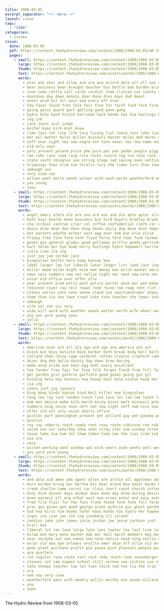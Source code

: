 ```yaml
---
title: 1908-03-05
excerpt_separator: "<!--more-->"
layout: issue
tags:
  - "1908"
categories:
  - issues
issue:
  date: 1908-03-05
  pdf: https://content.thehydroreview.com/content/1908/1908-03-05/HR-1908-03-05.pdf
  pages:
    - small: https://content.thehydroreview.com/content/1908/1908-03-05/small/HR-1908-03-05-01.jpg
      large: https://content.thehydroreview.com/content/1908/1908-03-05/large/HR-1908-03-05-01.jpg
      thumb: https://content.thehydroreview.com/content/1908/1908-03-05/thumbnails/HR-1908-03-05-01.jpg
      text: https://content.thehydroreview.com/assets/words/1908/1908-03-05/HR-1908-03-05-01.txt
      words:
        - ales ask ator and alley aim are asa accord able alf all ave ameri allday ara aro american amer
        - bear business beer brought boucher bus bottle bob burden brings bill bouche bros bouch booze big been buy but back brick below breed bar bebber bank bulls
        - cose come cattle call cords cordial cham clinton cat county cheron center congress china case choice collins champion che city combs
        - davidson day down dennis door duna dres days ded depot
        - enter enid est ell east ead every eff eron
        - few favor found free fale fair fine for faith fund farm firm from flinn farmer full freedom
        - going gains guard gart getting good gave gang
        - hydro hole hand hinton harriman hack henke has him hastings had horse horn homa home heen hall hackney hon house homes harris helps headd head hitch hands
        - ing ink
        - jack joins just judge
        - keifer kaas kirk knot know
        - lime last lat line life lacy living list loose less lobo lion look lew late live little liming lot lose let lately large leavenworth liberal lady ler
        - mer mil matter mules miller missouri master miles med mares money morgan mule more myers must made many milling most morning march
        - neff near night ney new negro not nine never nei now name newell
        - old only over
        - paly present poland price phe pure pat peo peden people pigg part purdy pool pla purchase per perch paper pec pole
        - ran robt race road ring role rocks record reg run reno rock regis ready
        - state south shingles see string stage sed saving soon setting sims show son shave spring stock special still samuel senat street suit stone stove scott saw selves sales step saturday stay senator sheriff sea saad selling side short save styles such said six sale space store simson starring standard sell stalls stallions
        - trimmings then trim toe thralls tory the times turn than town them tamas ted thomas tie tee teed taken tramp tell tailor track ting trimmer
        - umbaugh use
        - very view van
        - wilson want while woods winner with wash words weatherford wagon world went windows white was west will wood working weed well wide
        - you young
        - zens
    - small: https://content.thehydroreview.com/content/1908/1908-03-05/small/HR-1908-03-05-02.jpg
      large: https://content.thehydroreview.com/content/1908/1908-03-05/large/HR-1908-03-05-02.jpg
      thumb: https://content.thehydroreview.com/content/1908/1908-03-05/thumbnails/HR-1908-03-05-02.jpg
      text: https://content.thehydroreview.com/assets/words/1908/1908-03-05/HR-1908-03-05-02.txt
      words:
        - angel ameri aleta ale are ana ard ask and ata able apter alice acres aud armen ace all aas allen age alva
        - both buys boards been business but bird buyers bradley bryan better book best bank busi bia bonds big ben bus
        - cha cordial cochran crier col coffee confidential clerk cor chon clinton cotton conser care cox convey city cottage cattle commer core condi can cation con
        - davis drew dean doe done ding denes daily dog dove dunn depot dollar death day during dole
        - ent eastern edythe esther east egg ever eom ean erie elsie
        - friday free fine farm fath floyd force ford fake fund farman fret from friends for fred freddy favors falls
        - genes gov general gladys good galloway griffin goods gertrude getting
        - hart helen her hye home harry hastings hydro hopewell harriet heaven henderson homa has horie henke head how hater
        - isola ivan ile ing
        - just joy joo jordan jack
        - kingsolver keifer kern keep kansas kee
        - lebel larger law let liberal later ledger list land last loan low lace lodge little lim
        - miller mead milan might mise mee money man milch manner marie mildred march mile miss myers more means much mention men made may members matter mules
        - news ness numbers now nat nellie night ner neat new note nor not nan
        - oscar old office over offer olle
        - pear present prom polly paul policy porter pene par poe people per pro powers point pach pav parma pot peden purchase public pitzer phoenix past
        - robinson royer ray rein rowan room rouse rae reap rent rich real reid read roads road
        - states serres sale soon sonne stand soo swartzendruber shows sipe strength special see seeto stone square surgeon street star send state sao smith season sisk still sit sincere standard safe sor sadi shaw soe save schoo sin said south school silks
        - them than tie tex town treat take tote teacher the tomer tates tardy ted taken tar taal times tae texas tase towns torchon
        - umbaugh
        - vite val ven vis very
        - wide will ward with weather woods welter worth wife wheel work way wood water weekly ways was west week
        - you yon york young youn
        - zella
    - small: https://content.thehydroreview.com/content/1908/1908-03-05/small/HR-1908-03-05-03.jpg
      large: https://content.thehydroreview.com/content/1908/1908-03-05/large/HR-1908-03-05-03.jpg
      thumb: https://content.thehydroreview.com/content/1908/1908-03-05/thumbnails/HR-1908-03-05-03.jpg
      text: https://content.thehydroreview.com/assets/words/1908/1908-03-05/HR-1908-03-05-03.txt
      words:
        - american acer are all aly ago and age ana america ask ast
        - block but boys batiste back barber both break body bell belton brakebill belts bros bulle buy breeding been best bill boll beach bird business barn brother black
        - calland chee china cage cockerel cotton clayton crawford came comes class course coke chester city close chas clock cran council cost choice can cant come church
        - dozer dog deb delia dainty day down drew daring
        - emma enid elida eve east egg endl every excellent
        - few farmer free fair far fine folk forget fresh from full fail friday fort friends fast french for farm
        - ger garden gist guthrie garfield good goods going gin gil
        - holding hola hey harness how hosey hast helm hinton head her hatfield hardware hens house hoelscher hundred henke hydro hicks home had health high has
        - isa ing
        - jones just jay january
        - king keep kinds kansas kind keil killer kee kingsolver
        - long leo lay last london lunch line lace loc low lee leath large lies lacy lizzie let less longer left lora lees little
        - mak men mexico mabe mile march mccoy misco mark missouri mckay mary macy more mery mare monde music mer morning mcphearson monday mormon must mon mission made mex most miers maret miss
        - numbers ning neice noon nett not new night neff nem nice now near
        - offer old ott only onion oberts office
        - pickles part pennington present pet pollard pay pen panama price parmer peter painter paper public poor per prise
        - quinlin
        - rey ray roberts roark ready rent roxy route robinson rex robi room
        - salad see sur saturday show soon stray star sum sunday street sale special store sample sat sun six silver stand snell stock standard spring seeds selling suits sell subject stands south sal sol stripe study school salmon stockton stuff sister sick smith
        - texas take toa tom tol them taken toda tee the ties trom tod tri trim town than ture
        - use ure
        - very
        - wilson working want window was wish wears wide weeks well went wall woods week way with white weekly while woodward will wheat west worth
        - you yard york young
    - small: https://content.thehydroreview.com/content/1908/1908-03-05/small/HR-1908-03-05-04.jpg
      large: https://content.thehydroreview.com/content/1908/1908-03-05/large/HR-1908-03-05-04.jpg
      thumb: https://content.thehydroreview.com/content/1908/1908-03-05/thumbnails/HR-1908-03-05-04.jpg
      text: https://content.thehydroreview.com/assets/words/1908/1908-03-05/HR-1908-03-05-04.txt
      words:
        - and able aid amen ade agent allen are archie all appleman adams atcheson addie april ald ames abe allie
        - born birden bring bar bertha bis bear brand bea bazel banks buck buy bollinger business brink boy bee bolling biden but begun benscoter blackwell baby bankers brad bast bank balko bas brown bergers bowls beno beto barnes brother been better back boll
        - creek charlie came carrol car class court count church cotton charles chart charis chance con cot calm case cunningham come can county corn colorado carrier cough city calvert check char collier charley
        - duty dick dinner days dunbar dues done day drew during desire damp dan daily douglass doing daniel daughter
        - even earnest ell eng ethel east ean erves enter end easy every edwards eve
        - fred file flair far fee foss frank found farm funk full foreman friends from first fete faith for farms fry fine firm few fore fare floyd friday fever friend
        - gras gai given gen good george green guthrie gin ghost garden
        - had hea hirst him heads hafer haas hands has hydro her hopewell held hold home handle homer house haves hal hock heger horse hares
        - inger ina ison ian ith ing isenberg ill island
        - jenkins jake john james josie jordan joe jesse jackson just
        - krall kee
        - liberal lot lee lose large lynn lani lawter ley lait line last london list lege low lay lapsley lite lesson land
        - milam mon mary meno market mak mar mail march members may most monday measles man materia minister much mound miss morning mast mer made mills mare many matters mexico marcrum mae miller
        - near nordyke not nea names new note notice need ning nellie night
        - oscar old oba oye orleans orville omer okie off ollie ola only omen oats oto oglesby oki office offer
        - penn plant purchase profit pie pasos pint pleasant people pass pear pia pay pro pow pee pat pitzer pullman public pretty pacific per payment price pos plan peat past parry paso pete
        - qua quarters
        - rot regular rose route rent rock redo reach reno rosenberger roman ready ran rons rowlands row rates register robin roy rag range rate
        - stevens sot sam supper school still serene see sickles sun state spring said svare saunders sell stephen sat seeds sickle ser seek sons steph special stock stinson seed sale sit saturday short sunday sum she sie send swan sweet safe swe surprise sund sick six
        - tata thomas teacher tow tat toan thick tod ten tia the trip tate thom them town table tor tier thew tha ton
        - ura
        - vee voy very view
        - weatherford want with weekly willis worthy wik woods willard warm willer wille wit will wheat wyatt was weeks wish way went wil whitchurch wife write well week won work
        - you
        - zahn
---
```


The Hydro Review from 1908-03-05

<!--more-->

